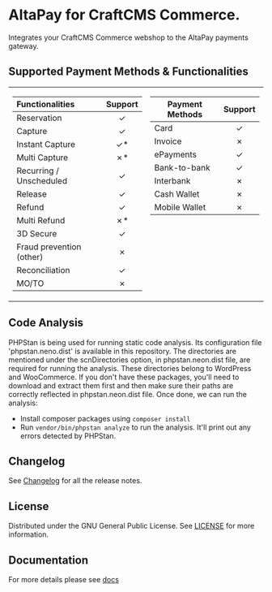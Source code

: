 # AltaPay for CraftCMS Commerce.

Integrates your CraftCMS Commerce webshop to the AltaPay payments gateway.

<!-- If you are not a developer, please use [AltaPay for Commerce](https://wordpress.org/plugins/altapay-for-woocommerce/) on WordPress.org. -->

## Supported Payment Methods & Functionalities

<table>
<tr><td>

| Functionalities          |  Support  |
| :----------------------- | :-------: |
| Reservation              |  &check;  |
| Capture                  |  &check;  |
| Instant Capture          | &check;\* |
| Multi Capture            | &cross;\* |
| Recurring / Unscheduled  |  &check;  |
| Release                  |  &check;  |
| Refund                   |  &check;  |
| Multi Refund             | &cross;\* |
| 3D Secure                |  &check;  |
| Fraud prevention (other) |  &cross;  |
| Reconciliation           |  &check;  |
| MO/TO                    |  &cross;  |

</td><td valign="top">

| Payment Methods | Support |
| --------------- | :-----: |
| Card            | &check; |
| Invoice         | &cross; |
| ePayments       | &check; |
| Bank-to-bank    | &check; |
| Interbank       | &cross; |
| Cash Wallet     | &cross; |
| Mobile Wallet   | &cross; |

</td></tr> </table>

<!-- ## How to Build

If you wish to build your own copy, follow below steps:

- Navigate to the `plugins` directory and run below commands.

        git clone https://github.com/AltaPay/plugin-wordpress.git
        cd plugin-wordpress

- Install all the necessary dependencies.

        composer install --no-dev
        composer prefix-dependencies

- Finally, Activate the plugin from the plugins page. -->

<!-- ## How to run cypress tests

As a prerequisite install WooCommerce with default theme (Storefront) & sample data and follow below steps:

- Navigate to `tests/integration-test`
- Install cypress by executing

        npm i

- Update `cypress/fixtures/config.json`
- Run cypress

        ./node_modules/.bin/cypress open -->

## Code Analysis

PHPStan is being used for running static code analysis. Its configuration file 'phpstan.neno.dist' is available in this repository. The directories are mentioned under the scnDirectories option, in phpstan.neon.dist file, are required for running the analysis. These directories belong to WordPress and WooCommerce. If you don't have these packages, you'll need to download and extract them first and then make sure their paths are correctly reflected in phpstan.neon.dist file. Once done, we can run the analysis:

- Install composer packages using `composer install`
- Run `vendor/bin/phpstan analyze` to run the analysis. It'll print out any errors detected by PHPStan.

## Changelog

See [Changelog](CHANGELOG.md) for all the release notes.

## License

Distributed under the GNU General Public License. See [LICENSE](LICENSE) for more information.

## Documentation

For more details please see [docs](https://github.com/quantity-digital/craftcms-altapay/wiki)
